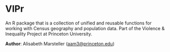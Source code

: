 # VIPr

An R package that is a collection of unified and reusable functions for working with Census geography and population data. Part of the Violence \& Inequality Project at Princeton University.

**Author**: Alisabeth Marsteller (aam3@princeton.edu)
